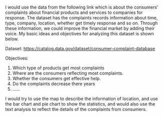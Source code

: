 I would use the data from the following link which is about the consumers’ complaints about financial products and services to companies for response. The dataset has the complaints records information about time, type, company, location, whether get timely response and so on.
Through these information, we could improve the financial market by adding their voice. My basic ideas and objectives for analyzing this dataset is shown below.

Dataset: https://catalog.data.gov/dataset/consumer-complaint-database

Objectives:
1.	Which type of products get most complaints
2.	Where are the consumers reflecting most complaints. 
3.	Whether the consumers get effective help.
4.	Do the complaints decrease there years
5.	……

I would try to use the map to describe the information of location, and use the bar chart and pie chart to show the statistics, and would also use the text analysis to reflect the details of the complaints from consumers.
